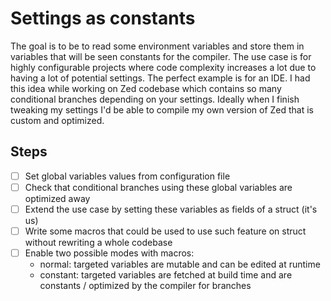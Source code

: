 # Settings as constants

The goal is to be to read some environment variables and store them in variables that will be seen constants for the compiler.
The use case is for highly configurable projects where code complexity increases a lot due to having a lot of potential settings.
The perfect example is for an IDE. I had this idea while working on Zed codebase which contains so many conditional branches depending on your settings.
Ideally when I finish tweaking my settings I'd be able to compile my own version of Zed that
is custom and optimized.

## Steps

- [ ] Set global variables values from configuration file
- [ ] Check that conditional branches using these global variables are optimized away
- [ ] Extend the use case by setting these variables as fields of a struct (it's us)
- [ ] Write some macros that could be used to use such feature on struct without rewriting a whole codebase
- [ ] Enable two possible modes with macros:
  - normal: targeted variables are mutable and can be edited at runtime
  - constant: targeted variables are fetched at build time and are constants / optimized by the compiler for branches
